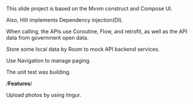 This slide project is based on the Mvvm construct and Compose UI.

Also, Hilt implements Dependency injection(DI).

When calling, the APIs use Coroutine,  Flow, and retrofit, as well as the API data from government open data.

Store some local data by Room to mock API backend services.

Use Navigation to manage paging.

The unit test was building.

/**Features**/

Upload photos by using Imgur.